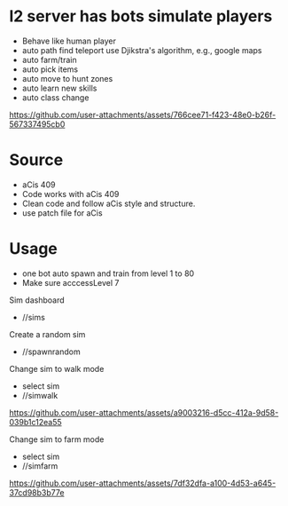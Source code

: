 # l2 server has bots simulate players
- Behave like human player
- auto path find teleport use Djikstra's algorithm, e.g., google maps
- auto farm/train
- auto pick items
- auto move to hunt zones
- auto learn new skills
- auto class change



https://github.com/user-attachments/assets/766cee71-f423-48e0-b26f-567337495cb0



# Source
- aCis 409
- Code works with aCis 409
- Clean code and follow aCis style and structure.
- use patch file for aCis

# Usage
- one bot auto spawn and train from level 1 to 80
- Make sure acccessLevel 7

Sim dashboard
- //sims

Create a random sim
- //spawnrandom

Change sim to walk mode
- select sim 
- //simwalk


https://github.com/user-attachments/assets/a9003216-d5cc-412a-9d58-039b1c12ea55



Change sim to farm mode
- select sim
- //simfarm



https://github.com/user-attachments/assets/7df32dfa-a100-4d53-a645-37cd98b3b77e


